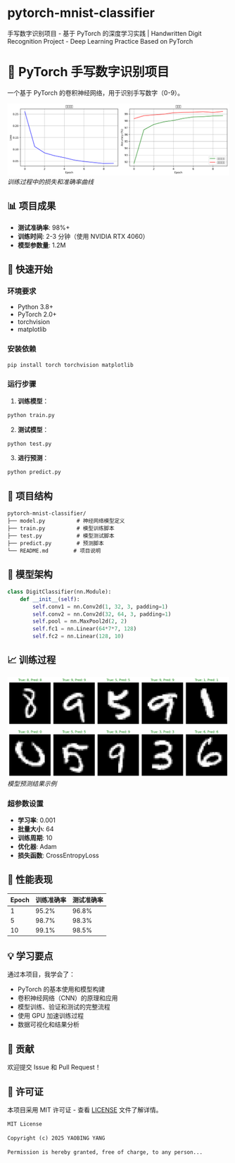 # pytorch-mnist-classifier
手写数字识别项目 - 基于 PyTorch 的深度学习实践 | Handwritten Digit Recognition Project - Deep Learning Practice Based on PyTorch
# 🎯 PyTorch 手写数字识别项目

一个基于 PyTorch 的卷积神经网络，用于识别手写数字（0-9）。

![训练曲线](training_curve.png)
*训练过程中的损失和准确率曲线*

## 📊 项目成果

- **测试准确率**: 98%+
- **训练时间**: 2-3 分钟（使用 NVIDIA RTX 4060）
- **模型参数量**: 1.2M

## 🚀 快速开始

### 环境要求
- Python 3.8+
- PyTorch 2.0+
- torchvision
- matplotlib

### 安装依赖
```bash
pip install torch torchvision matplotlib
```

### 运行步骤

1. **训练模型**：
```bash
python train.py
```

2. **测试模型**：
```bash
python test.py
```

3. **进行预测**：
```bash
python predict.py
```

## 📁 项目结构

```
pytorch-mnist-classifier/
├── model.py          # 神经网络模型定义
├── train.py          # 模型训练脚本
├── test.py           # 模型测试脚本
├── predict.py        # 预测脚本
└── README.md        # 项目说明
```

## 🧠 模型架构

```python
class DigitClassifier(nn.Module):
    def __init__(self):
        self.conv1 = nn.Conv2d(1, 32, 3, padding=1)
        self.conv2 = nn.Conv2d(32, 64, 3, padding=1)
        self.pool = nn.MaxPool2d(2, 2)
        self.fc1 = nn.Linear(64*7*7, 128)
        self.fc2 = nn.Linear(128, 10)
```

## 📈 训练过程

![预测示例](prediction_examples.png)
*模型预测结果示例*

### 超参数设置
- **学习率**: 0.001
- **批量大小**: 64
- **训练周期**: 10
- **优化器**: Adam
- **损失函数**: CrossEntropyLoss

## 🎯 性能表现

| Epoch | 训练准确率 | 测试准确率 |
|-------|------------|------------|
| 1     | 95.2%      | 96.8%      |
| 5     | 98.7%      | 98.3%      |
| 10    | 99.1%      | 98.5%      |

## 💡 学习要点

通过本项目，我学会了：
- PyTorch 的基本使用和模型构建
- 卷积神经网络（CNN）的原理和应用
- 模型训练、验证和测试的完整流程
- 使用 GPU 加速训练过程
- 数据可视化和结果分析

## 🤝 贡献

欢迎提交 Issue 和 Pull Request！

## 📄 许可证

本项目采用 MIT 许可证 - 查看 [LICENSE](LICENSE) 文件了解详情。

```text
MIT License

Copyright (c) 2025 YAOBING YANG

Permission is hereby granted, free of charge, to any person...
```
